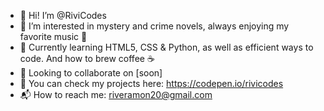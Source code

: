 - 👋 Hi! I’m @RiviCodes
- 🧶 I’m interested in mystery and crime novels, always enjoying my favorite music 🎵
- 🌱 Currently learning HTML5, CSS & Python, as well as efficient ways to code. And how to brew coffee ☕
- 👥 Looking to collaborate on [soon]
- 💼 You can check my projects here: https://codepen.io/rivicodes
- 📬 How to reach me: riveramon20@gmail.com
